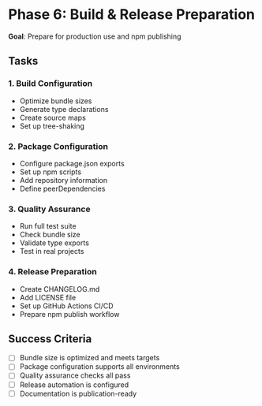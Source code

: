 # Phase 6: Build & Release Preparation

**Goal**: Prepare for production use and npm publishing

## Tasks

### 1. Build Configuration
- Optimize bundle sizes
- Generate type declarations
- Create source maps
- Set up tree-shaking

### 2. Package Configuration
- Configure package.json exports
- Set up npm scripts
- Add repository information
- Define peerDependencies

### 3. Quality Assurance
- Run full test suite
- Check bundle size
- Validate type exports
- Test in real projects

### 4. Release Preparation
- Create CHANGELOG.md
- Add LICENSE file
- Set up GitHub Actions CI/CD
- Prepare npm publish workflow

## Success Criteria
- [ ] Bundle size is optimized and meets targets
- [ ] Package configuration supports all environments
- [ ] Quality assurance checks all pass
- [ ] Release automation is configured
- [ ] Documentation is publication-ready